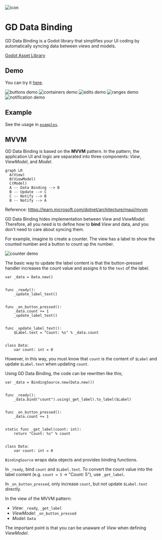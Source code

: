 ![icon](assets/icon.svg)

# GD Data Binding

GD Data Binding is a Godot library that simplifies your UI coding by automatically syncing data between views and models.

[Godot Asset Library](https://godotengine.org/asset-library/asset/3423)

## Demo

You can try it [here](https://hotaritobu.github.io/gd-data-binding/).

![buttons demo](images/buttons.gif)
![containers demo](images/containers.gif)
![edits demo](images/edits.gif)
![ranges demo](images/ranges.gif)
![notification demo](images/notification.gif)

## Example

See the usage in [`examples`](examples).

## MVVM

GD Data Binding is based on the **MVVM** pattern.
In the pattern, the application UI and logic are separated into three components: *View*, *ViewModel*, and *Model*.

```mermaid
graph LR
  A(View)
  B(ViewModel)
  C(Model)
  A -- Data Binding --> B
  B -- Update --> C
  C -- Notify --> B
  B -- Notify --> A
```

Reference: https://learn.microsoft.com/dotnet/architecture/maui/mvvm

GD Data Binding hides implementation between *View* and *ViewModel*.
Therefore, all you need is to define how to **bind** *View* and data, and you don't need to care about syncing them.

For example, imagine to create a counter.
The view has a label to show the counted number and a button to count up the number.

![counter demo](images/counter.gif)

The basic way to update the label content is that the button-pressed handler increases the count value and assigns it to the `text` of the label.

```gdscript
var _data = Data.new()


func _ready():
	_update_label_text()


func _on_button_pressed():
	_data.count += 1
	_update_label_text()


func _update_label_text():
	$Label.text = "Count: %s" % _data.count


class Data:
	var count: int = 0
```

However, in this way, you must know that `count` is the content of `$Label` and update `$Label.text` when updating `count`.

Using GD Data Binding, the code can be rewritten like this;

```gdscript
var _data = BindingSource.new(Data.new())


func _ready():
	_data.bind("count").using(_get_label).to_label($Label)


func _on_button_pressed():
	_data.count += 1


static func _get_label(count: int):
	return "Count: %s" % count


class Data:
	var count: int = 0
```

`BindingSource` wraps data objects and provides binding functions.

In `_ready`, bind `count` and `$Label.text`.
To convert the count value into the label content (e.g. `count = 5` -> "Count: 5"), use `_get_label`.

In `_on_button_pressed`, only increase `count`, but not update `$Label.text` directly.

In the view of the MVVM pattern:

- *View*: `_ready`, `_get_label`
- *ViewModel*: `_on_button_pressed`
- *Model*: `Data`

The important point is that you can be unaware of *View* when defining *ViewModel*.
